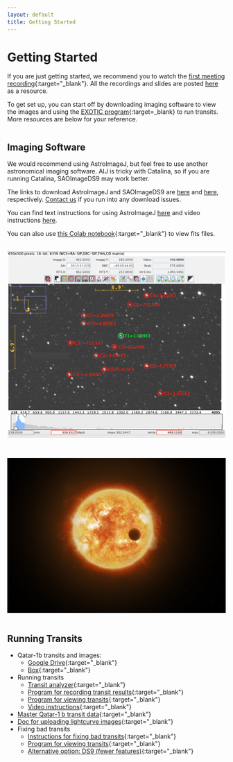 ```yaml
---
layout: default
title: Getting Started
---
```


<div class="page-display" markdown="1">

# Getting Started

If you are just getting started, we recommend you to watch the [first meeting recording](https://www.youtube.com/watch?v=WnOaErRsxjs&feature=youtu.be){:target="_blank"}. All the recordings and slides are posted [here](/meetings/) as a resource.

To get set up, you can start off by downloading imaging software to view the images and using the [EXOTIC program](https://github.com/rzellem/EXOTIC){:target=_blank} to run transits. More resources are below for your reference.

</div>

<div class="page-display-light" markdown="1">

<div class="row" style="margin-bottom:1rem;">
<div class="column" markdown="1">

## Imaging Software

We would recommend using AstroImageJ, but feel free to use another astronomical imaging software. AIJ is tricky with Catalina, so if you are running Catalina, SAOImageDS9 may work better.

The links to download AstroImageJ and SAOImageDS9 are [here](https://www.astro.louisville.edu/software/astroimagej/) and [here](http://ds9.si.edu/site/Download.html), respectively. [Contact us](/contact/) if you run into any download issues.

You can find text instructions for using AstroImageJ [here](https://docs.google.com/document/d/1wN5WhPDCFvLuUglR9uC-6S_c7tDQUbYdOmVoD4NUQ1c/edit) and video instructions [here](https://www.youtube.com/watch?v=-GGLPy71ryg&feature=youtu.be).

You can also use [this Colab notebook](https://colab.research.google.com/drive/1R4ed26oHP9MzYZBgMZuP4z2QwMS0AULU){:target="_blank"} to view fits files.

</div>

<div class="column" markdown="1">

![](/assets/Qatar-1b-comps.png/)

</div>
</div>


<div class="row" style="margin-bottom:1rem;">
<div class="column" markdown="1">

![](/assets/transiting-exoplanet.jpg)

</div>

<div class="column" markdown="1">

## Running Transits

* Qatar-1b transits and images:
    * [Google Drive](https://drive.google.com/drive/folders/1b2eSuP8l-EtUeB9bej82VyYXXl50FP55?usp=sharing){:target="_blank"}
    * [Box](https://stanford.box.com/s/u3ngkm83c99u3c0j6e85xcuh7rwqe446){:target="_blank"}
* Running transits
    * [Transit analyzer](https://exoplanetresearch.netlify.app/transitanalyzer){:target="_blank"}
    * [Program for recording transit results](https://colab.research.google.com/drive/1SBKBfuQ5KXFg_gJLDJXDXSEHR48p04k3){:target="_blank"}
    * [Program for viewing transits](https://colab.research.google.com/drive/1R4ed26oHP9MzYZBgMZuP4z2QwMS0AULU){:target="_blank"}
    * [Video instructions](https://youtu.be/crLkc3TIDdY){:target="_blank"}
* [Master Qatar-1 b transit data](https://docs.google.com/spreadsheets/d/1Dxzc-wokpxACASY-wdQwIe3bwgWNYTvwQJmjC5c3YWs/edit){:target="_blank"}
* [Doc for uploading lightcurve images](https://docs.google.com/document/d/1mpFZcO7s-mDykqqrw1Vvk0lCj4KK2TfK768FGKCTu8A/edit?usp=sharing){:target="_blank"}
* Fixing bad transits
    * [Instructions for fixing bad transits](https://youtu.be/HQAulcrkQok){:target="_blank"}
    * [Program for viewing transits](https://colab.research.google.com/drive/1R4ed26oHP9MzYZBgMZuP4z2QwMS0AULU){:target="_blank"}
    * [Alternative option: DS9 (fewer features)](https://youtu.be/3aDeZfzlpl4){:target="_blank"}

</div>
</div>


</div>